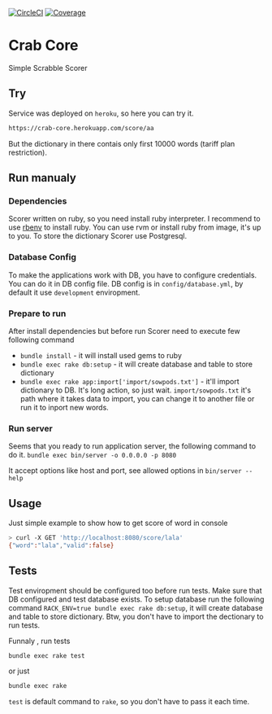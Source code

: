 [![CircleCI](https://circleci.com/gh/mstolbov/crab_core.svg?style=svg)](https://circleci.com/gh/mstolbov/crab_core)
[![Coverage](https://coveralls.io/repos/github/mstolbov/crab_core/badge.svg?branch=master)](https://coveralls.io/github/mstolbov/crab_core?branch=master)

# Crab Core
Simple Scrabble Scorer

## Try
Service was deployed on `heroku`, so here you can try it.
```sh
https://crab-core.herokuapp.com/score/aa
```
But the dictionary in there contais only first 10000 words (tariff plan
restriction).

## Run manualy

### Dependencies
Scorer written on ruby, so you need install ruby interpreter. I
recommend to use [rbenv](https://github.com/rbenv/rbenv#installation) to
install ruby. You can use rvm or install ruby from image, it's up to
you.
To store the dictionary Scorer use Postgresql.

### Database Config
To make the applications work with DB, you have to configure
credentials. You can do it in DB config file.
DB config is in `config/database.yml`, by default it use `development`
enviropment.

### Prepare to run
After install dependencies but before run Scorer need to execute few
following command
- `bundle install` - it will install used gems to ruby
- `bundle exec rake db:setup` - it will create database and table to
  store dictionary
- `bundle exec rake app:import['import/sowpods.txt']` - it'll import
  dictionary to DB. It's long action, so just wait. `import/sowpods.txt`
it's path where it takes data to import, you can change it to another
file or run it to inport new words.

### Run server
Seems that you ready to run application server, the following command to
do it.
`bundle exec bin/server -o 0.0.0.0 -p 8080`

It accept options like host and port, see allowed options in `bin/server
--help`

## Usage
Just simple example to show how to get score of word in console
```sh
> curl -X GET 'http://localhost:8080/score/lala'
{"word":"lala","valid":false}
```

## Tests
Test enviropment should be configured too before run tests. Make sure
that DB configured and test database exists.
To setup database run the following command `RACK_ENV=true bundle exec
rake db:setup`, it will create database and table to store dictionary.
Btw, you don't have to import the dectionary to run tests.

Funnaly , run tests
```sh
bundle exec rake test
```
or just
```sh
bundle exec rake
```
`test` is default command to `rake`, so you don't have to pass it each
time.
